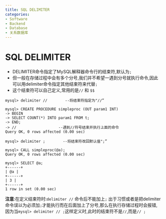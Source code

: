```yaml
---
title: SQL DELIMITER
categories:
- Software
- Backend
- Database
- 关系数据库
---
```

# SQL DELIMITER

- DELIMITER命令指定了MySQL解释器命令行的结束符,默认为`;`
- 但一般在存储过程中会有多个分号,我们并不希望一遇到分号就执行命令,因此可以用delimiter命令指定其他结束符来代替`;`
- 这个结束符可以自己定义,常用的是`//` 和 `$$`

```mysql
mysql> delimiter //        --将结束符指定为"//”

mysql> CREATE PROCEDURE simpleproc (OUT param1 INT)
-> BEGIN
-> SELECT COUNT(*) INTO param1 FROM t;
-> END;
-> //                   --遇到//符号结束并执行上面的命令
Query OK, 0 rows affected (0.00 sec)

mysql> delimiter ;        --将结束符改回默认值";”

mysql> CALL simpleproc(@a);
Query OK, 0 rows affected (0.00 sec)

mysql> SELECT @a;
+------+
| @a |
+------+
| 3 |
+------+
1 row in set (0.00 sec)

```

 **注意**:在定义结束符时:`delimiter //` 命令后不能加上`;`  出于习惯或者是把delimiter命令误以为必须加`;`才能执行而在后面加上了分号,那么在执行存储过程时会报错,因为当`mysql> delimiter // ;`这样定义时,此时的结束符不是`//`,而是`// ;`